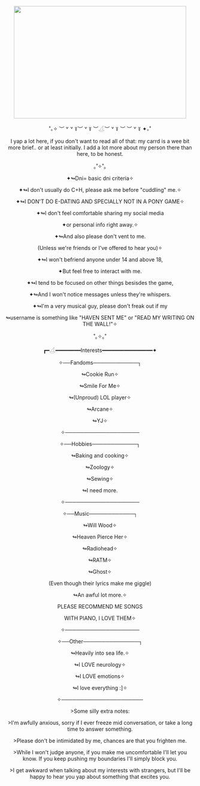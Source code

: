 <p align="center">
  <img width="460" height="300" src="https://github.com/user-attachments/assets/b20933a2-c099-4e08-8e8f-19e10025d9d4">
</p>
<p align="center">˚｡✧ ︶ ꒷ ꒷ ꒦︶ ꒷ ꒦ ︶𓋒︶ ꒷ ꒦ ︶ ︶ ꒷ ꒦ ✦｡˚</p>
<p align="center">I yap a lot here, if you don't want to read all of that: my carrd is a wee bit more brief.. or at least initially. I add a lot more about my person there than here, to be honest.</p>

<p align="center">｡˚✧˚｡</p>
<p align="center">✦↬Dni= basic dni criteria✧</p>
<p align="center">✦↬I don't usually do C+H, please ask me before "cuddling" me.✧</p>
<p align="center">✦↬I DON'T DO E-DATING AND SPECIALLY NOT IN A PONY GAME✧</p>
<p align="center">✦↬I don't feel comfortable sharing my social media</p>
<p align="center">✦or personal info right away.✧</p>
<p align="center">✦↬And also please don't vent to me.</p>
<p align="center">(Unless we're friends or I've offered to hear you)✧</p>
<p align="center">✦↬I won't befriend anyone under 14 and above 18,</p>
<p align="center">✦But feel free to interact with me.</p>
<p align="center">✦↬I tend to be focused on other things besisdes the game,</p>
<p align="center">✦↬And I won't notice messages unless they're whispers.</p>
<p align="center">✦↬I'm a very musical guy, please don't freak out if my</p>
<p align="center">↬username is something like "HAVEN SENT ME" or "READ MY WRITING ON THE WALL!"✧</p>
<p align="center">˚｡✧｡˚</p>
<p align="center">┏━𓋒━━━━━━━━Interests━━━━━━━━━━━━━━━━✦</p>
<p align="center">✧──Fandoms────────────┐</p>
<p align="center">↬Cookie Run✧</p>
<p align="center">↬Smile For Me✧</p>
<p align="center">↬(Unproud) LOL player✧</p>
<p align="center">↬Arcane✧</p>
<p align="center">↬YJ✧</p>
<p align="center">✧────────────────────</p>
<p align="center">✧──Hobbies────────────┐</p>
<p align="center">↬Baking and cooking✧</p>
<p align="center">↬Zoology✧</p>
<p align="center">↬Sewing✧</p>
<p align="center">↬I need more.</p>
<p align="center">✧────────────────────</p>
<p align="center">✧──Music────────────┐</p>
<p align="center">↬Will Wood✧</p>
<p align="center">↬Heaven Pierce Her✧</p>
<p align="center">↬Radiohead✧</p>
<p align="center">↬RATM✧</p>
<p align="center">↬Ghost✧</p>
<p align="center">(Even though their lyrics make me giggle)</p>
<p align="center">↬An awful lot more.✧</p>
<p align="center">PLEASE RECOMMEND ME SONGS</p>
<p align="center">WITH PIANO, I LOVE THEM✧</p>
<p align="center">✧────────────────────</p>
<p align="center">✧──Other───────────────┐</p>
<p align="center">↬Heavily into sea life.✧</p>
<p align="center">↬I LOVE neurology✧</p>
<p align="center">↬I LOVE emotions✧</p>
<p align="center">↬I love everything :]✧</p>
<p align="center">✧──────────────────────</p>

<p align="center">>Some silly extra notes:</p>
<p align="center">>I'm awfully anxious, sorry if I ever freeze mid conversation, or take a long time to answer something.</p>
<p align="center">>Please don't be intimidated by me, chances are that you frighten me.</p>
<p align="center">>While I won't judge anyone, if you make me uncomfortable I'll let you know. If you keep pushing my boundaries I'll simply block you.</p>
<p align="center">>I get awkward when talking about my interests with strangers, but I'll be happy to hear you yap about something that excites you.</p>
